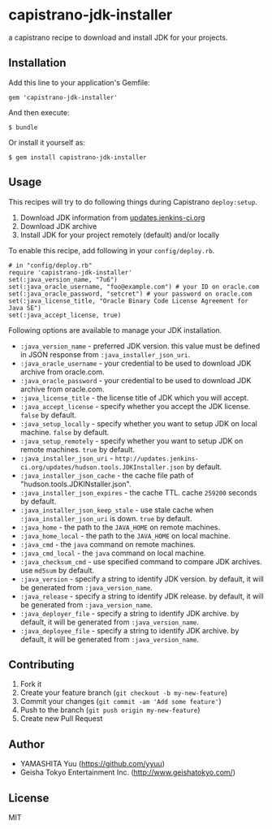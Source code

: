 # capistrano-jdk-installer

a capistrano recipe to download and install JDK for your projects.

## Installation

Add this line to your application's Gemfile:

    gem 'capistrano-jdk-installer'

And then execute:

    $ bundle

Or install it yourself as:

    $ gem install capistrano-jdk-installer

## Usage

This recipes will try to do following things during Capistrano `deploy:setup`.

1. Download JDK information from [updates.jenkins-ci.org](http://updates.jenkins-ci.org/updates/hudson.tools.JDKInstaller.json)
2. Download JDK archive
3. Install JDK for your project remotely (default) and/or locally

To enable this recipe, add following in your `config/deploy.rb`.

    # in "config/deploy.rb"
    require 'capistrano-jdk-installer'
    set(:java_version_name, "7u6")
    set(:java_oracle_username, "foo@example.com") # your ID on oracle.com
    set(:java_oracle_password, "setcret") # your password on oracle.com
    set(:java_license_title, "Oracle Binary Code License Agreement for Java SE")
    set(:java_accept_license, true)

Following options are available to manage your JDK installation.

 * `:java_version_name` - preferred JDK version. this value must be defined in JSON response from `:java_installer_json_uri`.
 * `:java_oracle_username` - your credential to be used to download JDK archive from oracle.com.
 * `:java_oracle_password` - your credential to be used to download JDK archive from oracle.com.
 * `:java_license_title` - the license title of JDK which you will accept.
 * `:java_accept_license` - specify whether you accept the JDK license. `false` by default.
 * `:java_setup_locally` - specify whether you want to setup JDK on local machine. `false` by default.
 * `:java_setup_remotely` - specify whether you want to setup JDK on remote machines. `true` by default.
 * `:java_installer_json_uri` - `http://updates.jenkins-ci.org/updates/hudson.tools.JDKInstaller.json` by default.
 * `:java_installer_json_cache` - the cache file path of "hudson.tools.JDKINstaller.json".
 * `:java_installer_json_expires` - the cache TTL. cache `259200` seconds by default.
 * `:java_installer_json_keep_stale` - use stale cache when `:java_installer_json_uri` is down. `true` by default.
 * `:java_home` - the path to the `JAVA_HOME` on remote machines.
 * `:java_home_local` - the path to the `JAVA_HOME` on local machine.
 * `:java_cmd` - the `java` command on remote machines.
 * `:java_cmd_local` - the `java` command on local machine.
 * `:java_checksum_cmd` - use specified command to compare JDK archives. use `md5sum` by default.
 * `:java_version` - specify a string to identify JDK version. by default, it will be generated from `:java_version_name`.
 * `:java_release` - specify a string to identify JDK release. by default, it will be generated from `:java_version_name`.
 * `:java_deployer_file` - specify a string to identify JDK archive. by default, it will be generated from `:java_version_name`.
 * `:java_deployee_file` - specify a string to identify JDK archive. by default, it will be generated from `:java_version_name`.

## Contributing

1. Fork it
2. Create your feature branch (`git checkout -b my-new-feature`)
3. Commit your changes (`git commit -am 'Add some feature'`)
4. Push to the branch (`git push origin my-new-feature`)
5. Create new Pull Request

## Author

- YAMASHITA Yuu (https://github.com/yyuu)
- Geisha Tokyo Entertainment Inc. (http://www.geishatokyo.com/)

## License

MIT
